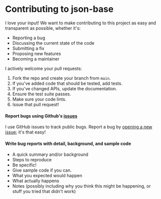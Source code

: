 # Contributing to json-base
I love your input! We want to make contributing to this project as easy and transparent as possible, whether it's:

- Reporting a bug
- Discussing the current state of the code
- Submitting a fix
- Proposing new features
- Becoming a maintainer


I actively welcome your pull requests:

1. Fork the repo and create your branch from `main`.
2. If you've added code that should be tested, add tests.
3. If you've changed APIs, update the documentation.
4. Ensure the test suite passes.
5. Make sure your code lints.
6. Issue that pull request!


#### Report bugs using Github's [issues](https://github.com/ndzhwr/json-base/issues/new)

I use GitHub issues to track public bugs. Report a bug by [opening a new issue](https://github.com/ndzhwr/json-base/issues/new); it's that easy!

#### Write bug reports with detail, background, and sample code

- A quick summary and/or background
- Steps to reproduce
- Be specific!
- Give sample code if you can.
- What you expected would happen
- What actually happens
- Notes (possibly including why you think this might be happening, or stuff you tried that didn't work)
